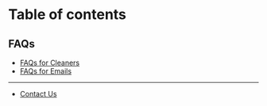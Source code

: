 # Table of contents

## FAQs

* [FAQs for Cleaners](README.md)
* [FAQs for Emails](faqs/faqs-for-emails.md)

***

* [Contact Us](contact-us.md)
